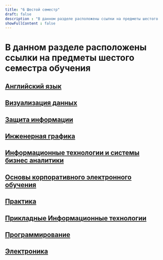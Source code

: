 ```yaml
---
title: "6 Шестой семестр"
draft: false
description : "В данном разделе расположены ссылки на предметы шестого семестра обучения"
showFullContent : false
---
```

# В данном разделе расположены ссылки на предметы шестого семестра обучения

## **[Английский язык](https://github.com/EgorChalapko/Port-Filling/tree/main/semester6/%D0%90%D0%BD%D0%B3%D0%BB%D0%B8%D0%B9%D1%81%D0%BA%D0%B8%D0%B9%20%D1%8F%D0%B7%D1%8B%D0%BA)**

## **[Визуализация данных](https://github.com/EgorChalapko/Port-Filling/tree/main/semester6/%D0%92%D0%B8%D0%B7%D1%83%D0%B0%D0%BB%D0%B8%D0%B7%D0%B0%D1%86%D0%B8%D1%8F%20%D0%B4%D0%B0%D0%BD%D0%BD%D1%8B%D1%85)**

## **[Защита информации](https://github.com/EgorChalapko/Port-Filling/tree/main/semester6/%D0%97%D0%B0%D1%89%D0%B8%D1%82%D0%B0%20%D0%B8%D0%BD%D1%84%D0%BE%D1%80%D0%BC%D0%B0%D1%86%D0%B8%D0%B8)**

## **[Инженерная графика](https://github.com/EgorChalapko/Port-Filling/tree/main/semester6/%D0%98%D0%BD%D0%B6%D0%B5%D0%BD%D0%B5%D1%80%D0%BD%D0%B0%D1%8F%20%D0%B3%D1%80%D0%B0%D1%84%D0%B8%D0%BA%D0%B0)**

## **[Информационные технологии и системы бизнес аналитики](https://github.com/EgorChalapko/Port-Filling/tree/main/semester6/%D0%98%D0%BD%D1%84%D0%BE%D1%80%D0%BC%D0%B0%D1%86%D0%B8%D0%BE%D0%BD%D0%BD%D1%8B%D0%B5%20%D1%82%D0%B5%D1%85%D0%BD%D0%BE%D0%BB%D0%BE%D0%B3%D0%B8%D0%B8%20%D0%B8%20%D1%81%D0%B8%D1%81%D1%82%D0%B5%D0%BC%D1%8B%20%D0%B1%D0%B8%D0%B7%D0%BD%D0%B5%D1%81%D1%81%20%D0%B0%D0%BD%D0%B0%D0%BB%D0%B8%D1%82%D0%B8%D0%BA%D0%B8)**

## **[Основы корпоративного электронного обучения](https://github.com/EgorChalapko/Port-Filling/tree/main/semester6/%D0%9E%D1%81%D0%BD%D0%BE%D0%B2%D1%8B%20%D0%BA%D0%BE%D1%80%D0%BF%D0%BE%D1%80%D0%B0%D1%82%D0%B8%D0%B2%D0%BD%D0%BE%D0%B3%D0%BE%20%D1%8D%D0%BB%D0%B5%D0%BA%D1%82%D1%80%D0%BE%D0%BD%D0%BD%D0%BE%D0%B3%D0%BE%20%D0%BE%D0%B1%D1%83%D1%87%D0%B5%D0%BD%D0%B8%D1%8F)**

## **[Практика](https://github.com/EgorChalapko/Practise-6-sem)**

## **[Прикладные Информационные технологии](https://github.com/EgorChalapko/Port-Filling/tree/main/semester6/%D0%9F%D1%80%D0%B8%D0%BA%D0%BB%D0%B0%D0%B4%D0%BD%D1%8B%D0%B5%20%D0%98%D0%BD%D1%84%D0%BE%D1%80%D0%BC%D0%B0%D1%86%D0%B8%D0%BE%D0%BD%D0%BD%D1%8B%D0%B5%20%D1%82%D0%B5%D1%85%D0%BD%D0%BE%D0%BB%D0%BE%D0%B3%D0%B8%D0%B8)**

## **[Программирование](https://egorchalapko.github.io/Programming_Portfolio/6-sem/)**

## **[Электроника](https://github.com/EgorChalapko/Port-Filling/tree/main/semester6/%D0%AD%D0%BB%D0%B5%D0%BA%D1%82%D1%80%D0%BE%D0%BD%D0%B8%D0%BA%D0%B0)**
